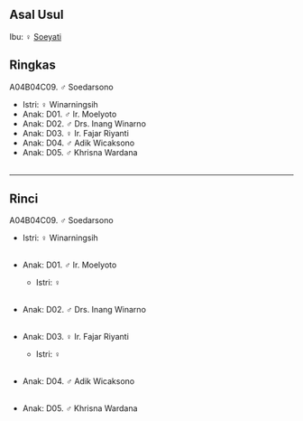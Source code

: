 ## Asal Usul

Ibu: ♀ [Soeyati][up] 

## Ringkas

A04B04C09. ♂ Soedarsono
	<br/>

*	Istri: ♀ Winarningsih
	<br/>
*	Anak: D01. ♂ Ir. Moelyoto
*	Anak: D02. ♂ Drs. Inang Winarno
*	Anak: D03. ♀ Ir. Fajar Riyanti
*	Anak: D04. ♂ Adik Wicaksono
*	Anak: D05. ♂ Khrisna Wardana
	<br/><br/>

-- -- --

## Rinci

A04B04C09. ♂ Soedarsono
	<br/>

*	Istri: ♀ Winarningsih
	<br/><br/>

*	Anak: D01. ♂ Ir. Moelyoto
	*	Istri: ♀ 
	<br/><br/>

*	Anak: D02. ♂ Drs. Inang Winarno
	<br/><br/>

*	Anak: D03. ♀ Ir. Fajar Riyanti
	*	Istri: ♀ 
	<br/><br/>

*	Anak: D04. ♂ Adik Wicaksono
	<br/><br/>

*	Anak: D05. ♂ Khrisna Wardana
	<br/><br/>

[up]: https://github.com/epsi-rns/gitodipuro/blob/master/tree/A04/B04.md

